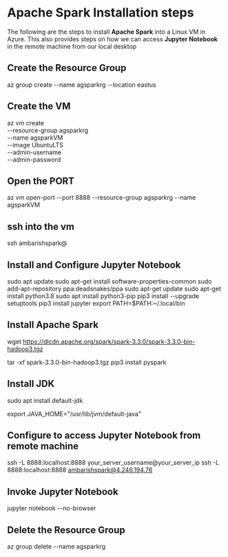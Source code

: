 # Apache Spark Installation steps    
The following are the steps to install **Apache Spark** into a Linux VM in Azure. This also provides steps on how we can access **Jupyter Notebook** in the remote machine from our local desktop         


## Create the Resource Group          
az group create --name agsparkrg --location eastus

## Create the VM        
az vm create \
--resource-group agsparkrg \
--name agsparkVM \
--image UbuntuLTS \
--admin-username <USERNAME> \
--admin-password <PASSWORD>

## Open the PORT             
az vm open-port --port 8888 --resource-group agsparkrg --name agsparkVM

## ssh into the vm         
ssh ambarishspark@<MACHINE PUBLIC IP>

## Install and Configure Jupyter Notebook            
sudo apt update
sudo apt-get install software-properties-common
sudo add-apt-repository ppa:deadsnakes/ppa
sudo apt-get update
sudo apt-get install python3.8
sudo apt install python3-pip
pip3 install --upgrade setuptools
pip3 install jupyter
export PATH=$PATH:~/.local/bin

## Install Apache Spark                  
wget https://dlcdn.apache.org/spark/spark-3.3.0/spark-3.3.0-bin-hadoop3.tgz

tar -xf spark-3.3.0-bin-hadoop3.tgz
pip3 install pyspark

## Install JDK     
sudo apt install default-jdk

export JAVA_HOME="/usr/lib/jvm/default-java"

## Configure to access Jupyter Notebook from remote machine          
ssh -L 8888:localhost:8888 your_server_username@your_server_ip
ssh -L 8888:localhost:8888 ambarishspark@4.246.194.76

## Invoke Jupyter Notebook               
jupyter notebook --no-browser 

## Delete the Resource Group               
az group delete --name agsparkrg 